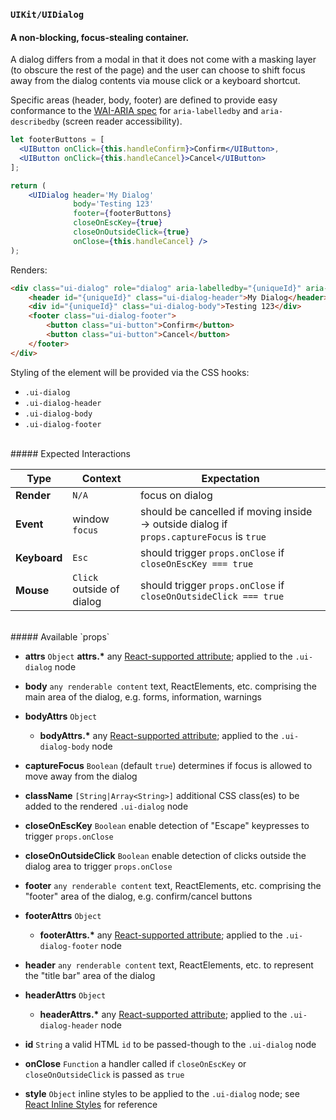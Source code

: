 ### `UIKit/UIDialog`
#### A non-blocking, focus-stealing container.

A dialog differs from a modal in that it does not come with a masking layer (to obscure the rest of the page) and the user can choose to shift focus away from the dialog contents via mouse click or a keyboard shortcut.

Specific areas (header, body, footer) are defined to provide easy conformance to the [WAI-ARIA spec](http://www.w3.org/TR/wai-aria/states_and_properties#aria-labelledby) for `aria-labelledby` and `aria-describedby` (screen reader accessibility).

```jsx
let footerButtons = [
  <UIButton onClick={this.handleConfirm}>Confirm</UIButton>,
  <UIButton onClick={this.handleCancel}>Cancel</UIButton>
];

return (
    <UIDialog header='My Dialog'
              body='Testing 123'
              footer={footerButtons}
              closeOnEscKey={true}
              closeOnOutsideClick={true}
              onClose={this.handleCancel} />
);
```

Renders:

```html
<div class="ui-dialog" role="dialog" aria-labelledby="{uniqueId}" aria-describedby="{uniqueId}" tabindex="0">
    <header id="{uniqueId}" class="ui-dialog-header">My Dialog</header>
    <div id="{uniqueId}" class="ui-dialog-body">Testing 123</div>
    <footer class="ui-dialog-footer">
        <button class="ui-button">Confirm</button>
        <button class="ui-button">Cancel</button>
    </footer>
</div>
```

Styling of the element will be provided via the CSS hooks:

- `.ui-dialog`
- `.ui-dialog-header`
- `.ui-dialog-body`
- `.ui-dialog-footer`

<br />
##### Expected Interactions

Type | Context | Expectation
---- | ------- | -----------
__Render__ | `N/A` | focus on dialog
__Event__ | window `focus` | should be cancelled if moving inside -> outside dialog if `props.captureFocus` is `true`
__Keyboard__ | `Esc` | should trigger `props.onClose` if `closeOnEscKey === true`
__Mouse__ | `Click` outside of dialog | should trigger `props.onClose` if `closeOnOutsideClick === true`

<br />
##### Available `props`

- __attrs__ `Object`
  __attrs.*__
  any [React-supported attribute](https://facebook.github.io/react/docs/tags-and-attributes.html#html-attributes); applied to the `.ui-dialog` node

- __body__ `any renderable content`
  text, ReactElements, etc. comprising the main area of the dialog, e.g. forms, information, warnings

- __bodyAttrs__ `Object`
    - __bodyAttrs.*__
      any [React-supported attribute](https://facebook.github.io/react/docs/tags-and-attributes.html#html-attributes); applied to the `.ui-dialog-body` node

- __captureFocus__ `Boolean` (default `true`)
  determines if focus is allowed to move away from the dialog

- __className__ `[String|Array<String>]`
  additional CSS class(es) to be added to the rendered `.ui-dialog` node

- __closeOnEscKey__ `Boolean`
  enable detection of "Escape" keypresses to trigger `props.onClose`

- __closeOnOutsideClick__ `Boolean`
  enable detection of clicks outside the dialog area to trigger `props.onClose`

- __footer__ `any renderable content`
  text, ReactElements, etc. comprising the "footer" area of the dialog, e.g. confirm/cancel buttons

- __footerAttrs__ `Object`
    - __footerAttrs.*__
      any [React-supported attribute](https://facebook.github.io/react/docs/tags-and-attributes.html#html-attributes); applied to the `.ui-dialog-footer` node

- __header__ `any renderable content`
  text, ReactElements, etc. to represent the "title bar" area of the dialog

- __headerAttrs__ `Object`
    - __headerAttrs.*__
      any [React-supported attribute](https://facebook.github.io/react/docs/tags-and-attributes.html#html-attributes); applied to the `.ui-dialog-header` node

- __id__ `String`
  a valid HTML `id` to be passed-though to the `.ui-dialog` node

- __onClose__ `Function`
  a handler called if `closeOnEscKey` or `closeOnOutsideClick` is passed as `true`

- __style__ `Object`
  inline styles to be applied to the `.ui-dialog` node; see [React Inline Styles](https://facebook.github.io/react/tips/inline-styles.html) for reference
